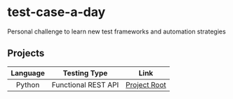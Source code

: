 # test-case-a-day
Personal challenge to learn new test frameworks and automation strategies

## Projects


| Language |    Testing Type     |                                                 Link                                                  |
| :------: | :-----------------: | :---------------------------------------------------------------------------------------------------: |
|  Python  | Functional REST API | [Project Root](https://github.com/richardhill3/test-case-a-day/tree/main/python/restful-booker-tests) |
